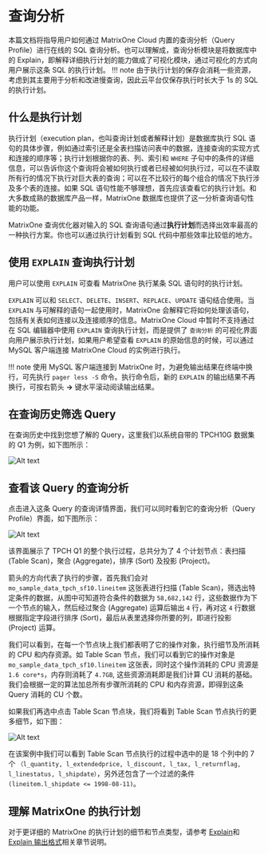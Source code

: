 # 查询分析

本篇文档将指导用户如何通过 MatrixOne Cloud 内置的查询分析（Query Profile）进行在线的 SQL 查询分析。也可以理解成，查询分析模块是将数据库中的 Explain，即解释详细执行计划的能力做成了可视化模块，通过可视化的方式向用户展示这条 SQL 的执行计划。
!!! note
    由于执行计划的保存会消耗一些资源，考虑到其主要用于分析和改进慢查询，因此云平台仅保存执行时长大于 1s 的 SQL 的执行计划。

## 什么是执行计划

执行计划（execution plan，也叫查询计划或者解释计划）是数据库执行 SQL 语句的具体步骤，例如通过索引还是全表扫描访问表中的数据，连接查询的实现方式和连接的顺序等；执行计划根据你的表、列、索引和 `WHERE` 子句中的条件的详细信息，可以告诉你这个查询将会被如何执行或者已经被如何执行过，可以在不读取所有行的情况下执行对巨大表的查询；可以在不比较行的每个组合的情况下执行涉及多个表的连接。如果 SQL 语句性能不够理想，首先应该查看它的执行计划。和大多数成熟的数据库产品一样，MatrixOne 数据库也提供了这一分析查询语句性能的功能。

MatrixOne 查询优化器对输入的 SQL 查询语句通过**执行计划**而选择出效率最高的一种执行方案。你也可以通过执行计划看到 SQL 代码中那些效率比较低的地方。

## 使用 `EXPLAIN` 查询执行计划

用户可以使用 `EXPLAIN` 可查看 MatrixOne 执行某条 SQL 语句时的执行计划。

`EXPLAIN` 可以和 `SELECT`、`DELETE`、`INSERT`、`REPLACE`、`UPDATE` 语句结合使用。当 `EXPLAIN` 与可解释的语句一起使用时，MatrixOne 会解释它将如何处理该语句，包括有关表如何连接以及连接顺序的信息。MatrixOne Cloud 中暂时不支持通过在 SQL 编辑器中使用 `EXPLAIN` 查询执行计划，而是提供了 `查询分析` 的可视化界面向用户展示执行计划，如果用户希望查看 `EXPLAIN` 的原始信息的时候，可以通过 MySQL 客户端连接 MatrixOne Cloud 的实例进行执行。

!!! note
    使用 MySQL 客户端连接到 MatrixOne 时，为避免输出结果在终端中换行，可先执行 `pager less -S` 命令。执行命令后，新的 `EXPLAIN` 的输出结果不再换行，可按右箭头 **→** 键水平滚动阅读输出结果。

## 在查询历史筛选 Query

在查询历史中找到您想了解的 Query，这里我们以系统自带的 TPCH10G 数据集的 Q1 为例，如下图所示：

![Alt text](https://community-shared-data-1308875761.cos.ap-beijing.myqcloud.com/artwork/mocdocs/sqleditor/query_history_0.12_3.png)

## 查看该 Query 的查询分析

点击进入这条 Query 的查询详情界面，我们可以同时看到它的查询分析（Query Profile）界面，如下图所示：

![Alt text](https://community-shared-data-1308875761.cos.ap-beijing.myqcloud.com/artwork/mocdocs/sqleditor/history-2.png)

该界面展示了 TPCH Q1 的整个执行过程，总共分为了 4 个计划节点：表扫描 (Table Scan)，聚合 (Aggregate)，排序 (Sort) 及投影 (Project)。

箭头的方向代表了执行的步骤，首先我们会对 `mo_sample_data_tpch_sf10.lineitem` 这张表进行扫描 (Table Scan)，筛选出特定条件的数据，从图中可知道符合条件的数据为 `58,682,142` 行，这些数据作为下一个节点的输入，然后经过聚合 (Aggregate) 运算后输出 `4` 行，再对这 `4` 行数据根据指定字段进行排序 (Sort)，最后从表里选择你所要的列，即进行投影 (Project) 运算。

我们可以看到，在每一个节点块上我们都表明了它的操作对象，执行细节及所消耗的 CPU 和内存资源。如 Table Scan 节点，我们可以看到它的操作对象是 `mo_sample_data_tpch_sf10.lineitem` 这张表，同时这个操作消耗的 CPU 资源是 `1.6 core*s`，内存则消耗了 `4.7GB`, 这些资源消耗即是我们计算 CU 消耗的基础。我们会根据一定的算法加总所有步骤所消耗的 CPU 和内存资源，即得到这条 Query 消耗的 CU 个数。

如果我们再选中点击 Table Scan 节点块，我们将看到 Table Scan 节点执行的更多细节，如下图：

![Alt text](https://community-shared-data-1308875761.cos.ap-beijing.myqcloud.com/artwork/mocdocs/sqleditor/history-3.png)

在该案例中我们可以看到 Table Scan 节点执行的过程中选中的是 18 个列中的 7 个 `（l_quantity, l_extendedprice, l_discount, l_tax, l_returnflag, l_linestatus, l_shipdate）`，另外还包含了一个过滤的条件 `(lineitem.l_shipdate <= 1998-08-11)`。

## 理解 MatrixOne 的执行计划

对于更详细的 MatrixOne 的执行计划的细节和节点类型，请参考 [Explain](../../Reference/SQL-Reference/Other/Explain/explain.md)和[Explain 输出格式](../../Reference/SQL-Reference/Other/Explain/explain-workflow.md)相关章节说明。
